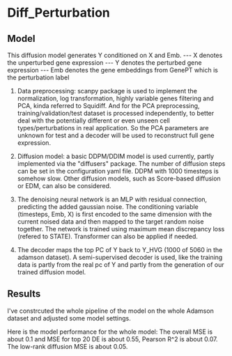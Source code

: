 # Diff_Perturbation

## Model

This diffusion model generates Y conditioned on X and Emb.
--- X denotes the unperturbed gene expression
--- Y denotes the perturbed gene expression
--- Emb denotes the gene embeddings from GenePT which is the perturbation label

1. Data preprocessing: scanpy package is used to implement the normalization, log transformation, highly variable genes filtering and PCA, kinda referred to Squidiff. And for the PCA preprocessing, training/validation/test dataset is processed independently, to better deal with the potentially different or even unseen cell types/perturbations in real application. So the PCA parameters are unknown for test and a decoder will be used to reconstruct full gene expression.

2. Diffusion model: a basic DDPM/DDIM model is used currently, partly implemented via the "diffusers" package. The number of diffusion steps can be set in the configuration yaml file. DDPM with 1000 timesteps is somehow slow. Other diffusion models, such as Score-based diffusion or EDM, can also be considered.

3. The denoising neural network is an MLP with residual connection, predicting the added gaussian noise. The conditioning variable (timesteps, Emb, X) is first encoded to the same dimension with the current noised data and then mapped to the target random noise together. The network is trained using maximum mean discrepancy loss (refered to STATE). Transformer can also be applied if needed.

4. The decoder maps the top PC of Y back to Y_HVG (1000 of 5060 in the adamson dataset). A semi-supervised decoder is used, like the training data is partly from the real pc of Y and partly from the generation of our trained diffusion model.

## Results

I've constrcuted the whole pipeline of the model on the whole Adamson dataset and adjusted some model settings.

Here is the model performance for the whole model:
The overall MSE is about 0.1 and MSE for top 20 DE is about 0.55, Pearson R^2 is about 0.07.
The low-rank diffusion MSE is about 0.05.




